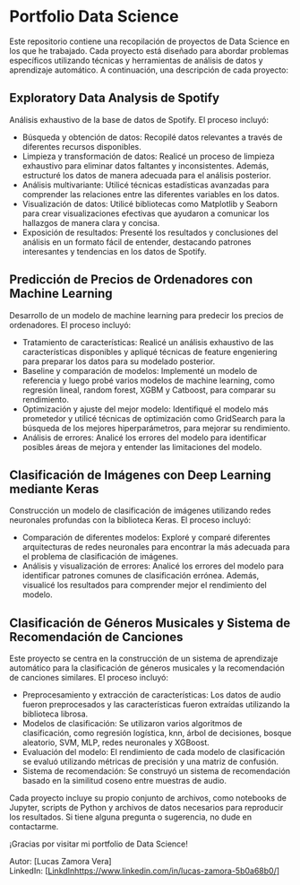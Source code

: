 # Portfolio Data Science
 
Este repositorio contiene una recopilación de proyectos de Data Science en los que he trabajado. Cada proyecto está diseñado para abordar problemas específicos utilizando técnicas y herramientas de análisis de datos y aprendizaje automático. A continuación, una descripción de cada proyecto:

## Exploratory Data Analysis de Spotify
Análisis exhaustivo de la base de datos de Spotify. El proceso incluyó:

+ Búsqueda y obtención de datos: Recopilé datos relevantes a través de diferentes recursos disponibles.
+ Limpieza y transformación de datos: Realicé un proceso de limpieza exhaustivo para eliminar datos faltantes y inconsistentes. Además, estructuré los datos de manera adecuada para el análisis posterior.
+ Análisis multivariante: Utilicé técnicas estadísticas avanzadas para comprender las relaciones entre las diferentes variables en los datos.
+ Visualización de datos: Utilicé bibliotecas como Matplotlib y Seaborn para crear visualizaciones efectivas que ayudaron a comunicar los hallazgos de manera clara y concisa.
+ Exposición de resultados: Presenté los resultados y conclusiones del análisis en un formato fácil de entender, destacando patrones interesantes y tendencias en los datos de Spotify.

## Predicción de Precios de Ordenadores con Machine Learning
Desarrollo de un modelo de machine learning para predecir los precios de ordenadores. El proceso incluyó:

+ Tratamiento de características: Realicé un análisis exhaustivo de las características disponibles y apliqué técnicas de feature engeniering para preparar los datos para su modelado posterior.
+ Baseline y comparación de modelos: Implementé un modelo de referencia y luego probé varios modelos de machine learning, como regresión lineal, random forest, XGBM y Catboost, para comparar su rendimiento.
+ Optimización y ajuste del mejor modelo: Identifiqué el modelo más prometedor y utilicé técnicas de optimización como GridSearch para la búsqueda de los mejores hiperparámetros, para mejorar su rendimiento.
+ Análisis de errores: Analicé los errores del modelo para identificar posibles áreas de mejora y entender las limitaciones del modelo.

## Clasificación de Imágenes con Deep Learning mediante Keras
Construcción un modelo de clasificación de imágenes utilizando redes neuronales profundas con la biblioteca Keras. El proceso incluyó:

+ Comparación de diferentes modelos: Exploré y comparé diferentes arquitecturas de redes neuronales para encontrar la más adecuada para el problema de clasificación de imágenes.
+ Análisis y visualización de errores: Analicé los errores del modelo para identificar patrones comunes de clasificación errónea. Además, visualicé los resultados para comprender mejor el rendimiento del modelo.

## Clasificación de Géneros Musicales y Sistema de Recomendación de Canciones
Este proyecto se centra en la construcción de un sistema de aprendizaje automático para la clasificación de géneros musicales y la recomendación de canciones similares. El proceso incluyó:

+ Preprocesamiento y extracción de características: Los datos de audio fueron preprocesados y las características fueron extraídas utilizando la biblioteca librosa.
+ Modelos de clasificación: Se utilizaron varios algoritmos de clasificación, como regresión logística, knn, árbol de decisiones, bosque aleatorio, SVM, MLP, redes neuronales y XGBoost.
+ Evaluación del modelo: El rendimiento de cada modelo de clasificación se evaluó utilizando métricas de precisión y una matriz de confusión.
+ Sistema de recomendación: Se construyó un sistema de recomendación basado en la similitud coseno entre muestras de audio.

Cada proyecto incluye su propio conjunto de archivos, como notebooks de Jupyter, scripts de Python y archivos de datos necesarios para reproducir los resultados. Si tiene alguna pregunta o sugerencia, no dude en contactarme.

¡Gracias por visitar mi portfolio de Data Science!

Autor: [Lucas Zamora Vera]  
LinkedIn: [[LinkdIn](https://www.linkedin.com/in/lucas-zamora-5b0a68b0/)https://www.linkedin.com/in/lucas-zamora-5b0a68b0/]





